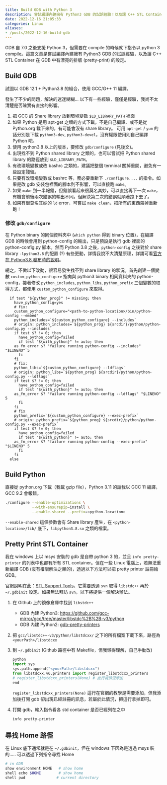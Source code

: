 ```yaml
---
title: Build GDB with Python 3
description: 嘗試編譯內建擁有 Python3 GDB 的試誤經驗！以及讓 C++ STL Container 在 GDB 中有漂亮的排版 (pretty-print)。
date: 2022-12-16 21:05:33
categories: Linux
aliases:
- /posts/2022-12-16-build-gdb
---
```


GDB 自 7.0 之後支援 Python 3，但需要在 compile 的時候就下指令以 python 3 compile。這篇文章是嘗試編譯內建擁有 Python3 GDB 的試誤經驗，以及讓 C++ STL Container 在 GDB 中有漂亮的排版 (pretty-print) 的設定。

## Build GDB

試圖以 GDB 12.1 + Python3.8 的組合，使用 GCC/G++ 11 編譯。

發生了不少的問題，解決的迷迷糊糊… 以下有一些經驗，僅僅是經驗，我尚不太清楚是否確實有直接的影響。

1. 把 GCC 的 Share library 放到環境變數 `$LD_LIBRARY_PATH` 裡面
2. 如果 Python 是用 apt-get 之類的方式下載，不是自己編譯、或不是從 Python.org 載下來的，有可能會沒有 share library。
   可用 `apt-get` / `yum` 的話分別是下載 `python3-dev`, `python3-devel`，沒有權限使用則自己編譯 Python 吧。
3. 使用 python3.8 以上的版本，要修改 `gdb/configure` (見後文)。
4. 出現找不到 Python shared library 之類的，也可以嘗試把 Python shared library 的路徑放到 `$LD_LIBRARY_PATH`。
5. 有改環境變數或改 bashrc 之類的，建議把整個 terminal 關掉重開，避免有一些設定殘留。
6. 只要有改環境變數或 bashrc 等，務必要重新下 `./configure....` 的指令。如果是改 gdb 安裝包裡面的腳本則不影響，可以直接跑 `make`。
7. 如果 `make` 到一半報錯，但錯誤看起來很莫名其妙，可以直接再下一次 `make`，有機會前後兩次錯誤的輸出不同。但解決第二次的錯誤就順著跑下去了。
8. 如果有很莫名其妙的 `ld` error，可嘗試 `make clean`，把所有的東西殺掉重新跑！



### 修改 `gdb/configure`

在 Python binary 的同個資料夾中 (`which python` 得到 binary 位置)，在編譯 GDB 的時候會用到 python-config 的輸出，只是預設是執行 gdb 裡面的 python-config.py 腳本。然而 Python 3.8 之後，`python-config` 之後對於 share library `-lpython3.8` 的配置 (?) 有些更動，詳情我說不大清楚原理，詳請可看[官方在 Python3.8 發布時的說明](https://docs.python.org/zh-tw/3/whatsnew/3.8.html?highlight=python%20config#debug-build-uses-the-same-abi-as-release-build)。

總之，不做以下改動，很容易發生找不到 share library 的狀況。首先創建一個變數 `custom_python_configure` 指向與 python3 binary 相同資料夾的 python-config，接著修改 `python_includes`, `python_libs`, `python_prefix` 三個變數的取得方式，都使用 `custom_python_configure` 來取得。

```shell
  if test "${python_prog}" != missing; then
    have_python_config=yes
    # fix: 
    custom_python_configure="<path-to-python-location>/bin/python-config --embed"
    python_includes=`${custom_python_configure} --includes`
    # origin: python_includes=`${python_prog} ${srcdir}/python/python-config.py --includes`
    if test $? != 0; then
      have_python_config=failed
      if test "${with_python}" != auto; then
	as_fn_error $? "failure running python-config --includes" "$LINENO" 5
      fi
    fi
    # fix:
    python_libs=`${custom_python_configure} --ldflags`
    # origin: python_libs=`${python_prog} ${srcdir}/python/python-config.py --ldflags`
    if test $? != 0; then
      have_python_config=failed
      if test "${with_python}" != auto; then
	as_fn_error $? "failure running python-config --ldflags" "$LINENO" 5
      fi
    fi
    # fix
    python_prefix=`${custom_python_configure} --exec-prefix`
    # origin: python_prefix=`${python_prog} ${srcdir}/python/python-config.py --exec-prefix`
    if test $? != 0; then
      have_python_config=failed
      if test "${with_python}" != auto; then
	as_fn_error $? "failure running python-config --exec-prefix" "$LINENO" 5
      fi
    fi
  else
```



## Build Python

直接從 python.org 下載（我載 gzip file），Python 3.11 的話我以 GCC 11 編譯，GCC 9.2 會報錯。

```bash
./configure --enable-optimizations \
            --with-ensurepip=install \
            --enable-shared --prefix=<python-location>
```

`--enable-shared` 這個參數會有 Share library 產生，在 `<python-location>/lib/` 底下，`libpython3.8.so` 之類的檔案。

## Pretty Print STL Container

我在 windows 上以 msys 安裝的 gdb 是自帶 python 3 的，並且 `info pretty-printer` 的列表中也都有所有 STL container。但在一些 Linux 電腦上，若無法重新編譯 GDB (沒有權限解決之類的)，透過以下方法可以把 pretty printer 註冊給 GDB。

官網說明在此：[STL Support Tools](https://sourceware.org/gdb/wiki/STLSupport)，它需要透過 `svn` 取得 `libstdc++` 再於 `~/.gdbinit` 設定。如果無法拜訪 `svn`，以下將提供一個解決辦法。

1. 在 Github 上的鏡像倉庫中找到 `libstdc++` 
   - GDB 內建 Python3: https://github.com/gcc-mirror/gcc/tree/master/libstdc%2B%2B-v3/python
   - GDB 內建 Python2: [gdb-pretty-printers](https://github.com/faskiri/gdb-pretty-printers/tree/master/gcc.gnu.org/svn/gcc/trunk/libstdc%2B%2B-v3/python/libstdcxx)
2. 把 `gcc/libstdc++-v3/python/libstdcxx/` 之下的所有檔案下載下來，路徑為 `<yourPath>/libstdcxx`
3. 到 `~/.gdbinit` (Github 路徑中有 Makefile，但我懶得理解，自己手動改)

   ```python
   python
   import sys
   sys.path.append("<yourPath>/libstdcxx")
   from libstdcxx.v6.printers import register_libstdcxx_printers
   # register_libstdcxx_printers(None) # 此行視情況添加
   end
   ```

   `register_libstdcxx_printers(None)` 這行在官網的教學是需要添加，但我添加後打開 gdb 卻出現已經註冊的訊息，若屬於此情況，把這行拿掉即可。
4. 打開 gdb，輸入指令看各 std container 是否已經列在之中

   ```
   info pretty-printer
   ```

## 尋找 Home 路徑

在 Linux 底下通常就是在 `~/.gdbinit`，但在 windows 下因為是透過 msys 裝的..... 可以透過下列指令尋找 Home

```bash
# in GDB
show environment HOME	# show home
shell echo $HOME	    # show home
shell pwd			   # current directory
```



